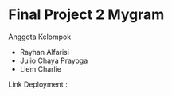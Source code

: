 # Final Project 2 Mygram

Anggota Kelompok

- Rayhan Alfarisi
- Julio Chaya Prayoga
- Liem Charlie

Link Deployment :
